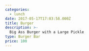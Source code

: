 ```yaml
---
categories:
  - lunch
date: 2017-05-17T17:03:58.000Z
title: Burger
description: >-
  Big Ass Burger with a Large Pickle
type: Burger Bar
price: 100
---
```



